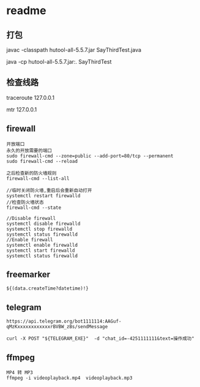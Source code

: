 # readme

## 打包

 javac -classpath hutool-all-5.5.7.jar SayThirdTest.java
 
 java -cp hutool-all-5.5.7.jar:. SayThirdTest
 
## 检查线路

traceroute      127.0.0.1

mtr  127.0.0.1


## firewall
```
开放端口
永久的开放需要的端口
sudo firewall-cmd --zone=public --add-port=80/tcp --permanent
sudo firewall-cmd --reload

之后检查新的防火墙规则
firewall-cmd --list-all

//临时关闭防火墙,重启后会重新自动打开
systemctl restart firewalld
//检查防火墙状态
firewall-cmd --state

//Disable firewall
systemctl disable firewalld
systemctl stop firewalld
systemctl status firewalld
//Enable firewall
systemctl enable firewalld
systemctl start firewalld
systemctl status firewalld
```

## freemarker

```
${(data.createTime?datetime)!}
```

## telegram
```
https://api.telegram.org/bot1111114:AAGuf-qMzKxxxxxxxxxxxxrBVBW_zBs/sendMessage

curl -X POST "${TELEGRAM_EXE}"  -d "chat_id=-4251111111&text=操作成功"
```

## ffmpeg
```
MP4 转 MP3
ffmpeg -i videoplayback.mp4  videoplayback.mp3
```

